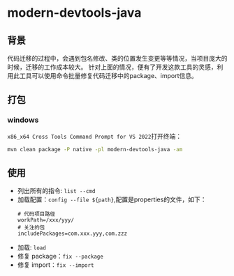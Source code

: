 # modern-devtools-java
## 背景
代码迁移的过程中，会遇到包名修改、类的位置发生变更等等情况，当项目庞大的时候，迁移的工作成本较大。
针对上面的情况，便有了开发这款工具的灵感，利用此工具可以使用命令批量修复代码迁移中的package、import信息。

## 打包

### windows

`x86_x64 Cross Tools Command Prompt for VS 2022`打开终端：

```bash
mvn clean package -P native -pl modern-devtools-java -am
```

## 使用
- 列出所有的指令: `list --cmd`
- 加载配置：`config --file ${path}`,配置是properties的文件，如下：
    ```properties
   # 代码项目路径
   workPath=/xxx/yyy/
   # 关注的包
   includePackages=com.xxx.yyy,com.zzz
   ```
- 加载: `load` 
- 修复 package：`fix --package`
- 修复 import：`fix --import`